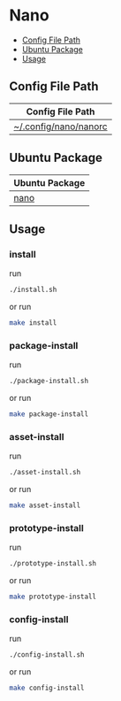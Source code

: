 

# Nano

* [Config File Path](#config-file-path)
* [Ubuntu Package](#ubuntu-package)
* [Usage](#usage)




## Config File Path

| Config File Path |
| ---------------- |
| [~/.config/nano/nanorc](./asset/overlay/etc/skel/.config/nano/nanorc) |




## Ubuntu Package

| Ubuntu Package |
| -------------- |
| [nano](https://packages.ubuntu.com/noble/nano) |




## Usage


### install

run

``` sh
./install.sh
```

or run

``` sh
make install
```


### package-install

run

``` sh
./package-install.sh
```

or run

``` sh
make package-install
```


### asset-install

run

``` sh
./asset-install.sh
```

or run

``` sh
make asset-install
```


### prototype-install

run

``` sh
./prototype-install.sh
```

or run

``` sh
make prototype-install
```


### config-install

run

``` sh
./config-install.sh
```

or run

``` sh
make config-install
```

